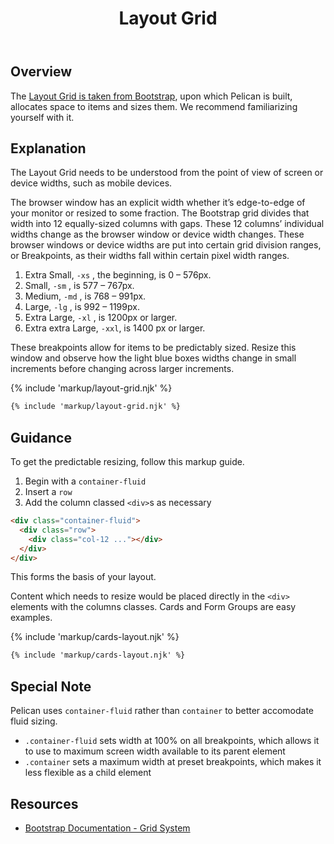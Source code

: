 ﻿---
title: Layout Grid
summary: Pelican uses Bootstrap’s Grid to arrange content.
tags: components, layout grid, grid, layout
layout: guide
eleventyNavigation:
  key: Layout Grid
  parent: Foundation
  order: 5
  excerpt: Pelican uses Bootstrap’s Grid to arrange content.
  img: /img/illustrations/illus-layout.svg
---

## Overview

The [Layout Grid is taken from Bootstrap](https://getbootstrap.com/docs/5.2/layout/grid/), upon which Pelican is built, allocates space to items and sizes them. We recommend familiarizing yourself with it.

## Explanation

The Layout Grid needs to be understood from the point of view of screen or device widths, such as mobile devices.

The browser window has an explicit width whether it’s edge-to-edge of your monitor or resized to some fraction. The Bootstrap grid divides that width into 12 equally-sized columns with gaps. These 12 columns’ individual widths change as the browser window or device width changes. These browser windows or device widths are put into certain grid division ranges, or Breakpoints, as their widths fall within certain pixel width ranges.

1. Extra Small, `-xs` , the beginning, is 0 – 576px.
1. Small, `-sm` , is 577 – 767px.
1. Medium, `-md` , is 768 – 991px.
1. Large, `-lg` , is 992 – 1199px.
1. Extra Large, `-xl` , is 1200px or larger.
1. Extra extra Large, `-xxl`, is 1400 px or larger.

These breakpoints allow for items to be predictably sized. Resize this window and observe how the light blue boxes widths change in small increments before changing across larger increments.

{% include 'markup/layout-grid.njk' %}

```html
{% include 'markup/layout-grid.njk' %}
```

## Guidance

To get the predictable resizing, follow this markup guide.

1. Begin with a `container-fluid`
1. Insert a `row`
1. Add the column classed `<div>`s as necessary

```html
<div class="container-fluid">
  <div class="row">
    <div class="col-12 ..."></div>
  </div>
</div>
```

This forms the basis of your layout.

Content which needs to resize would be placed directly in the `<div>` elements with the columns classes. Cards and Form Groups are easy examples.

{% include 'markup/cards-layout.njk' %}

```html
{% include 'markup/cards-layout.njk' %}
```

## Special Note

Pelican uses `container-fluid` rather than `container` to better accomodate fluid sizing.

- `.container-fluid` sets width at 100% on all breakpoints, which allows it to use to maximum screen width available to its parent element
- `.container` sets a maximum width at preset breakpoints, which makes it less flexible as a child element

## Resources

- [Bootstrap Documentation - Grid System](https://getbootstrap.com/docs/5.2/layout/grid/)
